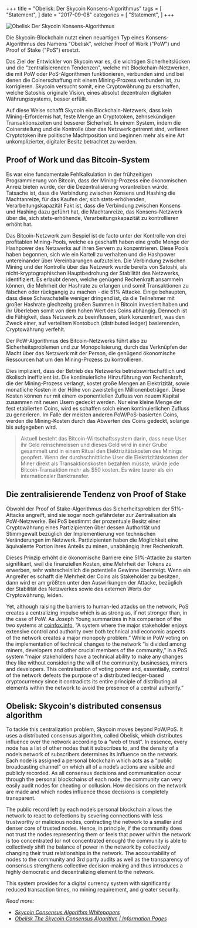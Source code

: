 +++
title = "Obelisk: Der Skycoin Konsens-Algorithmus"
tags = [
    "Statement",
]
date = "2017-09-08"
categories = [
    "Statement",
]
+++

![Obelisk Der Skycoin Konsens-Algorithmus](/img/obelisk-the-skycoin-consensus-algorithm.png)

Die Skycoin-Blockchain nutzt einen neuartigen Typ eines Konsens-Algorithmus des Namens "Obelisk", welcher Proof of Work ("PoW") und Proof of Stake ("PoS") ersetzt.

Das Ziel der Entwickler von Skycoin war es, die wichtigen Sicherheitslücken und die "zentralisierenden Tendenzen", welche mit Blockchain-Netzwerken, die mit PoW oder PoS-Algorithmen funktionieren, verbunden sind und bei denen die Coinerschaffung mit einem Mining-Prozess verbunden ist, zu korrigieren. Skycoin versucht somit, eine Cryptowährung zu erschaffen, welche Satoshis originale Vision, eines absolut dezentralen digitalen Währungssystems, besser erfüllt.

Auf diese Weise schafft Skycoin ein Blockchain-Netzwerk, dass kein Mining-Erfordernis hat, feste Menge an Cryptotoken, zehnsekündigen Transaktionszeiten und besserer Sicherheit. In einem System, indem die Coinerstellung und die Kontrolle über das Netzwerk getrennt sind, verlieren Cryptotoken ihre politische Machtposition und beginnen mehr als eine Art unkomplizierter, digitaler Besitz betrachtet zu werden.

## Proof of Work und das Bitcoin-System

Es war eine fundamentale Fehlkalkulation in der frühzeitigen Programmierung von Bitcoin, dass der Mining-Prozess eine ökonomischen Anreiz bieten würde, der die Dezentralisierung vorantreiben würde.
Tatsache ist, dass die Verbindung zwischen Konsens und Hashing die Machtanreize, für das Kaufen der, sich stets-erhöhenden, Verarbeitungskapazität
Fakt ist, dass die Verbindung zwischen Konsens und Hashing dazu geführt hat, die Machtanreize, das Konsens-Netzwerk über die, sich stets-erhöhende, Verarbeitungskapazität zu kontrollieren erhöht hat.

Das Bitcoin-Netzwerk zum Bespiel ist de facto unter der Kontrolle von drei profitablen Mining-Pools, welche es geschafft haben eine große Menge der Hashpower des Netzwerks auf ihren Servern zu konzentrieren. Diese Pools haben begonnen, sich wie ein Kartell zu verhalten und die Hashpower untereinander über Vereinbarungen aufzuteilen. Die Verbindung zwischen Mining und der Kontrolle über das Netzwerk wurde bereits von Satoshi, als nicht-kryptographischen Hauptbedrohung der Stabilität des Netzwerks, identifiziert. Es erlaubt denen, welche genügend Rechenkraft ansammeln können, die Mehrheit der Hashrate zu erlangen und somit Transaktionen zu fälschen oder rückgangig zu machen - die 51% Attacke. Einige behaupten, dass diese Schwachstelle weniger dringend ist, da die Teilnehmer mit großer Hashrate glechzeitg großen Summen in Bitcoin investiert haben und ihr Überleben somit von dem hohen Wert des Coins abhängig. Dennoch ist die Fähigkeit, dass Netzwerk zu beeinflussen, stark konzentriert, was den Zweck einer, auf verteiltem Kontobuch (distributed ledger) basierenden, Cryptowährung verfehlt.

Der PoW-Algorithmus des Bitcoin-Netzwerks führt also zu Sicherheitsproblemen und zur Monopolisierung, durch das Verknüpfen der Macht über das Netzwerk mit der Person, die genügend ökonomische Ressourcen hat um den Mining-Prozess zu kontrollieren.

Dies impliziert, dass der Betrieb des Netzwerks betriebswirtschaftlich und ökolisch ineffizient ist. Die kontinuierliche Hinzuführung von Rechenkraft, die der Mining-Prozess verlangt, kostet große Mengen an Elektrizität, sowie monatliche Kosten in der Höhe von zweistelligen Millionenbeträgen. Diese Kosten können nur mit einem exponentiellen Zufluss von neuem Kapital zusammen mit neuen Usern gedeckt werden. Nur eine kleine Menge der fest etablierten Coins, wird es schaffen solch einen kontinuierlichen Zufluss zu generieren. Im Falle der meisten anderen PoW/PoS-basierten Coins, werden die Mining-Kosten durch das Abwerten des Coins gedeckt, solange bis aufgegeben wird.

> Aktuell besteht das Bitcoin-Wirtschaftssystem darin, dass neue User ihr Geld reinschmeissen und dieses Geld wird in einer Grube gesammelt und in einem Ritual den Elektrizitätskosten des Minings geopfert. Wenn der durchschnittliche User die Elektrizitätskosten der Miner direkt als Transaktionskosten bezahlen müsste, würde jede Bitcoin-Transaktion mehr als $50 kosten. Es wäre teurer als ein internationaler Banktransfer.

## Die zentralisierende Tendenz von Proof of Stake

Obwohl der Proof of Stake-Algorithmus das Sicherheitsproblem der 51%-Attacke angreift, sind sie sogar noch gefährdeter zur Zentralisation als PoW-Netzwerke. Bei PoS bestimmt der prozentuale Besitz einer Cryptowährung eines Partizipienten über dessen Authorität und Stimmgewalt bezüglich der Implementierung von technischen Veränderungen im Netzwerk. Partizipienten haben die Möglichkeit eine äquivalente Portion ihres Anteils zu minen, unabhängig ihrer Rechenkraft.

Dieses Prinzip erhöht die ökonomische Barriere eine 51%-Attacke zu starten signifikant, weil die finanziellen Kosten, eine Mehrheit der Tokens zu erwerben, sehr wahrscheinlich die potentielle Gewinne übersteigt. Wenn ein Angreifer es schafft die Mehrheit der Coins als Stakeholder zu besitzen, dann wird er am größten unter den Auswirkungen der Attacke, bezüglich der Stabilität des Netzwerkes sowie des externen Werts der Cryptowährung, leiden.


Yet, although raising the barriers to human-led attacks on the network, PoS
creates a centralizing impulse which is as strong as, if not stronger than, in
the case of PoW. As Joseph Young summarizes in his comparison of the two
systems at [coinfox.info](http://www.coinfox.info/), “A system where the major
stakeholder enjoys extensive control and authority over both technical and
economic aspects of the network creates a major monopoly problem.” While in PoW
voting on the implementation of technical changes to the network “is divided
among miners, developers and other crucial members of the community,” in a PoS
system “major stakeholders have a technical ability to make any changes they
like without considering the will of the community, businesses, miners and
developers. This centralisation of voting power and, essentially, control of
the network defeats the purpose of a distributed ledger-based cryptocurrency
since it contradicts its entire principle of distributing all elements within
the network to avoid the presence of a central authority.”

## Obelisk: Skycoin's distributed consensus algorithm

To tackle this centralization problem, Skycoin moves beyond PoW/PoS.
It uses a distributed consensus algorithm, called Obelisk, which
distributes influence over the network according to a “web of trust”. In
essence, every node has a list of other nodes that it subscribes to, and the
density of a node’s network of subscribers determines its influence on the
network. Each node is assigned a personal blockchain which acts as a “public
broadcasting channel” on which all of a node’s actions are visible and
publicly recorded. As all consensus decisions and communication occur through
the personal blockchains of each node, the community can very easily audit
nodes for cheating or collusion. How decisions on the network are made and
which nodes influence those decisions is completely transparent.

The public record left by each node’s personal blockchain allows the network
to react to defections by severing connections with less trustworthy or
malicious nodes, contracting the network to a smaller and denser core of
trusted nodes. Hence, in principle, if the community does not trust the nodes
representing them or feels that power within the network is too concentrated
(or not concentrated enough) the community is able to collectively shift the
balance of power in the network by collectively changing their trust
relationships in the network. The accountability of nodes to the community and
3rd party audits as well as the transparency of consensus strengthens
collective decision-making and thus introduces a highly democratic and
decentralizing element to the network.

This system provides for a digital currency system with significantly reduced
transaction times, no mining requirement, and greater security.

*Read more:*

* *[Skycoin Consensus Algorithm Whitepapers](https://www.skycoin.net/whitepapers)*
* *[Obelisk The Skycoin Consensus Algorithm | Information Pages](/overview/obelisk-skycoin-consensus-algorithm-information-pages/)*
